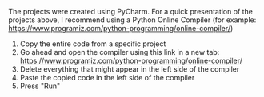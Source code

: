 The projects were created using PyCharm.
For a quick presentation of the projects above, I recommend using a Python Online Compiler (for example: https://www.programiz.com/python-programming/online-compiler/)

1. Copy the entire code from a specific project
2. Go ahead and open the compiler using this link in a new tab: https://www.programiz.com/python-programming/online-compiler/
3. Delete everything that might appear in the left side of the compiler
4. Paste the copied code in the left side of the compiler
5. Press "Run"
